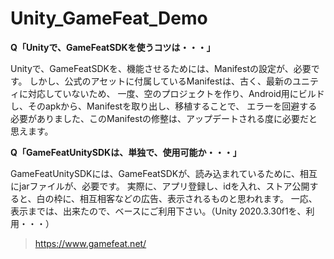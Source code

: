 # Unity_GameFeat_Demo

__Q「Unityで、GameFeatSDKを使うコツは・・・」__

Unityで、GameFeatSDKを、機能させるためには、Manifestの設定が、必要です。
しかし、公式のアセットに付属しているManifestは、古く、最新のユニティに対応していないため、
一度、空のプロジェクトを作り、Android用にビルドし、そのapkから、Manifestを取り出し、移植することで、
エラーを回避する必要がありました、このManifestの修整は、アップデートされる度に必要だと思えます。

__Q「GameFeatUnitySDKは、単独で、使用可能か・・・」__

GameFeatUnitySDKには、GameFeatSDKが、読み込まれているために、相互にjarファイルが、必要です。
実際に、アプリ登録し、idを入れ、ストア公開すると、白の枠に、相互相客などの広告、表示されるものと思われます。
一応、表示までは、出来たので、ベースにご利用下さい。（Unity 2020.3.30f1を、利用・・・）

>https://www.gamefeat.net/


